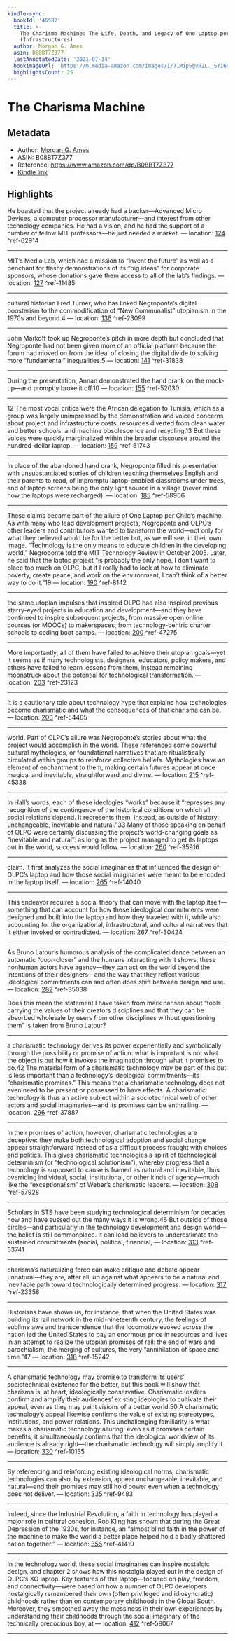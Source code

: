 ```yaml
---
kindle-sync:
  bookId: '46582'
  title: >-
    The Charisma Machine: The Life, Death, and Legacy of One Laptop per Child
    (Infrastructures)
  author: Morgan G. Ames
  asin: B08BT7Z377
  lastAnnotatedDate: '2021-07-14'
  bookImageUrl: 'https://m.media-amazon.com/images/I/71Mip5gvHZL._SY160.jpg'
  highlightsCount: 25
---
```

# The Charisma Machine
## Metadata
* Author: [Morgan G. Ames](https://www.amazon.com/Morgan-G-Ames/e/B082K75P6N/ref=dp_byline_cont_ebooks_1)
* ASIN: B08BT7Z377
* Reference: https://www.amazon.com/dp/B08BT7Z377
* [Kindle link](kindle://book?action=open&asin=B08BT7Z377)

## Highlights
He boasted that the project already had a backer—Advanced Micro Devices, a computer processor manufacturer—and interest from other technology companies. He had a vision, and he had the support of a number of fellow MIT professors—he just needed a market. — location: [124](kindle://book?action=open&asin=B08BT7Z377&location=124) ^ref-62914

---
MIT’s Media Lab, which had a mission to “invent the future” as well as a penchant for flashy demonstrations of its “big ideas” for corporate sponsors, whose donations gave them access to all of the lab’s findings. — location: [127](kindle://book?action=open&asin=B08BT7Z377&location=127) ^ref-11485

---
cultural historian Fred Turner, who has linked Negroponte’s digital boosterism to the commodification of “New Communalist” utopianism in the 1970s and beyond.4 — location: [136](kindle://book?action=open&asin=B08BT7Z377&location=136) ^ref-23099

---
John Markoff took up Negroponte’s pitch in more depth but concluded that Negroponte had not been given more of an official platform because the forum had moved on from the ideal of closing the digital divide to solving more “fundamental” inequalities.5 — location: [141](kindle://book?action=open&asin=B08BT7Z377&location=141) ^ref-31838

---
During the presentation, Annan demonstrated the hand crank on the mock-up—and promptly broke it off.10 — location: [155](kindle://book?action=open&asin=B08BT7Z377&location=155) ^ref-52030

---
12 The most vocal critics were the African delegation to Tunisia, which as a group was largely unimpressed by the demonstration and voiced concerns about project and infrastructure costs, resources diverted from clean water and better schools, and machine obsolescence and recycling.13 But these voices were quickly marginalized within the broader discourse around the hundred-dollar laptop. — location: [159](kindle://book?action=open&asin=B08BT7Z377&location=159) ^ref-51743

---
In place of the abandoned hand crank, Negroponte filled his presentation with unsubstantiated stories of children teaching themselves English and their parents to read, of impromptu laptop-enabled classrooms under trees, and of laptop screens being the only light source in a village (never mind how the laptops were recharged). — location: [185](kindle://book?action=open&asin=B08BT7Z377&location=185) ^ref-58906

---
These claims became part of the allure of One Laptop per Child’s machine. As with many who lead development projects, Negroponte and OLPC’s other leaders and contributors wanted to transform the world—not only for what they believed would be for the better but, as we will see, in their own image. “Technology is the only means to educate children in the developing world,” Negroponte told the MIT Technology Review in October 2005. Later, he said that the laptop project “is probably the only hope. I don’t want to place too much on OLPC, but if I really had to look at how to eliminate poverty, create peace, and work on the environment, I can’t think of a better way to do it.”19 — location: [190](kindle://book?action=open&asin=B08BT7Z377&location=190) ^ref-8142

---
the same utopian impulses that inspired OLPC had also inspired previous starry-eyed projects in education and development—and they have continued to inspire subsequent projects, from massive open online courses (or MOOCs) to makerspaces, from technology-centric charter schools to coding boot camps. — location: [200](kindle://book?action=open&asin=B08BT7Z377&location=200) ^ref-47275

---
More importantly, all of them have failed to achieve their utopian goals—yet it seems as if many technologists, designers, educators, policy makers, and others have failed to learn lessons from them, instead remaining moonstruck about the potential for technological transformation. — location: [203](kindle://book?action=open&asin=B08BT7Z377&location=203) ^ref-23123

---
It is a cautionary tale about technology hype that explains how technologies become charismatic and what the consequences of that charisma can be. — location: [206](kindle://book?action=open&asin=B08BT7Z377&location=206) ^ref-54405

---
world. Part of OLPC’s allure was Negroponte’s stories about what the project would accomplish in the world. These referenced some powerful cultural mythologies, or foundational narratives that are ritualistically circulated within groups to reinforce collective beliefs. Mythologies have an element of enchantment to them, making certain futures appear at once magical and inevitable, straightforward and divine. — location: [215](kindle://book?action=open&asin=B08BT7Z377&location=215) ^ref-45338

---
In Hall’s words, each of these ideologies “works” because it “represses any recognition of the contingency of the historical conditions on which all social relations depend. It represents them, instead, as outside of history: unchangeable, inevitable and natural.”33 Many of those speaking on behalf of OLPC were certainly discussing the project’s world-changing goals as “inevitable and natural”: as long as the project managed to get its laptops out in the world, success would follow. — location: [260](kindle://book?action=open&asin=B08BT7Z377&location=260) ^ref-35916

---
claim. It first analyzes the social imaginaries that influenced the design of OLPC’s laptop and how those social imaginaries were meant to be encoded in the laptop itself. — location: [265](kindle://book?action=open&asin=B08BT7Z377&location=265) ^ref-14040

---
This endeavor requires a social theory that can move with the laptop itself—something that can account for how these ideological commitments were designed and built into the laptop and how they traveled with it, while also accounting for the organizational, infrastructural, and cultural narratives that it either invoked or contradicted. — location: [267](kindle://book?action=open&asin=B08BT7Z377&location=267) ^ref-30424

---
As Bruno Latour’s humorous analysis of the complicated dance between an automatic “door-closer” and the humans interacting with it shows, these nonhuman actors have agency—they can act on the world beyond the intentions of their designers—and the way that they reflect various ideological commitments can and often does shift between design and use. — location: [282](kindle://book?action=open&asin=B08BT7Z377&location=282) ^ref-35038

Does this mean the statement I have taken from mark hansen about “tools carrying the values of their creators disciplines and that they can be absorbed wholesale by users from other disciplines without questioning them” is taken from Bruno Latour?

---
a charismatic technology derives its power experientially and symbolically through the possibility or promise of action: what is important is not what the object is but how it invokes the imagination through what it promises to do.42 The material form of a charismatic technology may be part of this but is less important than a technology’s ideological commitments—its “charismatic promises.” This means that a charismatic technology does not even need to be present or possessed to have effects. A charismatic technology is thus an active subject within a sociotechnical web of other actors and social imaginaries—and its promises can be enthralling. — location: [296](kindle://book?action=open&asin=B08BT7Z377&location=296) ^ref-37887

---
In their promises of action, however, charismatic technologies are deceptive: they make both technological adoption and social change appear straightforward instead of as a difficult process fraught with choices and politics. This gives charismatic technologies a spirit of technological determinism (or “technological solutionism”), whereby progress that a technology is supposed to cause is framed as natural and inevitable, thus overriding individual, social, institutional, or other kinds of agency—much like the “exceptionalism” of Weber’s charismatic leaders. — location: [308](kindle://book?action=open&asin=B08BT7Z377&location=308) ^ref-57928

---
Scholars in STS have been studying technological determinism for decades now and have sussed out the many ways it is wrong.46 But outside of those circles—and particularly in the technology development and design world—the belief is still commonplace. It can lead believers to underestimate the sustained commitments (social, political, financial, — location: [313](kindle://book?action=open&asin=B08BT7Z377&location=313) ^ref-53741

---
charisma’s naturalizing force can make critique and debate appear unnatural—they are, after all, up against what appears to be a natural and inevitable path toward technologically determined progress. — location: [317](kindle://book?action=open&asin=B08BT7Z377&location=317) ^ref-23358

---
Historians have shown us, for instance, that when the United States was building its rail network in the mid-nineteenth century, the feelings of sublime awe and transcendence that the locomotive evoked across the nation led the United States to pay an enormous price in resources and lives in an attempt to realize the utopian promises of rail: the end of wars and parochialism, the merging of cultures, the very “annihilation of space and time.”47 — location: [318](kindle://book?action=open&asin=B08BT7Z377&location=318) ^ref-15242

---
A charismatic technology may promise to transform its users’ sociotechnical existence for the better, but this book will show that charisma is, at heart, ideologically conservative. Charismatic leaders confirm and amplify their audiences’ existing ideologies to cultivate their appeal, even as they may paint visions of a better world.50 A charismatic technology’s appeal likewise confirms the value of existing stereotypes, institutions, and power relations. This unchallenging familiarity is what makes a charismatic technology alluring: even as it promises certain benefits, it simultaneously confirms that the ideological worldview of its audience is already right—the charismatic technology will simply amplify it. — location: [330](kindle://book?action=open&asin=B08BT7Z377&location=330) ^ref-10135

---
By referencing and reinforcing existing ideological norms, charismatic technologies can also, by extension, appear unchangeable, inevitable, and natural—and their promises may still hold power even when a technology does not deliver. — location: [335](kindle://book?action=open&asin=B08BT7Z377&location=335) ^ref-9483

---
Indeed, since the Industrial Revolution, a faith in technology has played a major role in cultural cohesion. Rob Kling has shown that during the Great Depression of the 1930s, for instance, an “almost blind faith in the power of the machine to make the world a better place helped hold a badly shattered nation together.” — location: [356](kindle://book?action=open&asin=B08BT7Z377&location=356) ^ref-41410

---
In the technology world, these social imaginaries can inspire nostalgic design, and chapter 2 shows how this nostalgia played out in the design of OLPC’s XO laptop. Key features of this laptop—focused on play, freedom, and connectivity—were based on how a number of OLPC developers nostalgically remembered their own (often privileged and idiosyncratic) childhoods rather than on contemporary childhoods in the Global South. Moreover, they smoothed away the messiness in their own experiences by understanding their childhoods through the social imaginary of the technically precocious boy, at — location: [412](kindle://book?action=open&asin=B08BT7Z377&location=412) ^ref-59067

---
